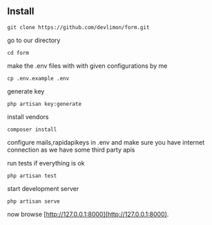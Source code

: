 ## Install

```
git clone https://github.com/devlimon/form.git
```

go to our directory
```
cd form
```
make the .env files with with given configurations by me
```
cp .env.example .env
```

generate key
```
php artisan key:generate
```

install vendors
```
composer install
```

configure mails,rapidapikeys in .env and make sure you have internet connection as we have some third party apis

run tests if everything is ok
```
php artisan test
```

start development server
```
php artisan serve
```

now browse [http://127.0.0.1:8000](http://127.0.0.1:8000).
